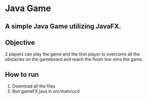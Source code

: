 # Java Game



## A simple Java Game utilizing JavaFX.

## Objective 
2 players can play the game and the first player to overcome all the obstacles on the gameboard and reach the finish line wins the game.

## How to run
1. Download all the files
2. Run gameFX.java in src/main/ucd
